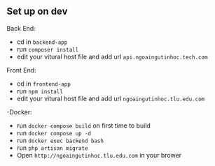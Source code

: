 ## Set up on dev
Back End:
- cd in `backend-app`
- run `composer install`
- edit your vitural host file and add url `api.ngoaingutinhoc.tech.com`

Front End:
- cd in `frontend-app`
- run `npm install`
- edit your vitural host file and add url `ngoaingutinhoc.tlu.edu.com`

-Docker:
- run `docker compose build` on first time to build
- run `docker compose up -d`
- run `docker exec backend bash`
- run `php artisan migrate`
- Open `http://ngoaingutinhoc.tlu.edu.com` in your brower